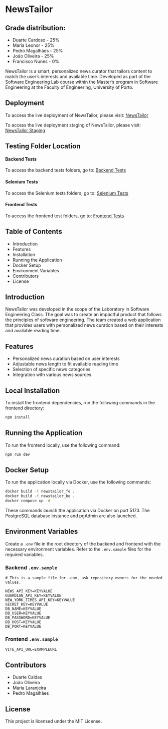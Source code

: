 # NewsTailor

## Grade distribution:
- Duarte Cardoso - 25%
- Maria Leonor - 25%
- Pedro Magalhães - 25%
- João Oliveira - 25%
- Francisco Nunes - 0%


NewsTailor is a smart, personalized news curator that tailors content to match the user’s interests and available time. Developed as part of the Software Engineering Lab course within the Master’s program in Software Engineering at the Faculty of Engineering, University of Porto.

## Deployment
To access the live deployment of NewsTailor, please visit:
[NewsTailor](https://newstailorreactapplication-prod.fly.dev/)

To access the live deployment staging of NewsTailor, please visit:
[NewsTailor Staging](https://newstailorreactapplication.fly.dev/)

## Testing Folder Location

#### Backend Tests
To access the backend tests folders, go to:
[Backend Tests](https://github.com/MESW-LES-2425/NewsTailor/tree/Iteration_3/NewsTailorBE/NewsTailorDjangoApplication/tests)

#### Selenium Tests
To access the Selenium tests folders, go to:
[Selenium Tests](https://github.com/MESW-LES-2425/NewsTailor/tree/Iteration_3/NewsTailorBE/NewsTailorDjangoApplication/tests/automated_tests)

#### Frontend Tests
To access the frontend test folders, go to:
[Frontend Tests](https://github.com/MESW-LES-2425/NewsTailor/tree/Iteration_3/NewsTailorFE/NewsTailorReactApplication/src/__tests__)

## Table of Contents

- Introduction
- Features
- Installation
- Running the Application
- Docker Setup
- Environment Variables
- Contributors
- License

## Introduction

NewsTailor was developed in the scope of the Laboratory in Software Engineering Class. The goal was to create an impactful product that follows the principles of software engineering. The team created a web application that provides users with personalized news curation based on their interests and available reading time.

## Features

- Personalized news curation based on user interests
- Adjustable news length to fit available reading time
- Selection of specific news categories
- Integration with various news sources

## Local Installation

To install the frontend dependencies, run the following commands in the frontend directory:

```sh
npm install
```

## Running the Application

To run the frontend locally, use the following command:

```sh
npm run dev
```

## Docker Setup

To run the application locally via Docker, use the following commands:

```sh
docker build -t newstailor_fe .
docker build -t newstailor_be .
docker compose up -d
```

These commands launch the application via Docker on port 5173. The PostgreSQL database instance and pgAdmin are also launched.

## Environment Variables

Create a `.env` file in the root directory of the backend and frontend with the necessary environment variables. Refer to the `.env.sample` files for the required variables.

### Backend `.env.sample`

```sample
# This is a sample file for .env, ask repository owners for the needed values.

NEWS_API_KEY=KEYVALUE
GUARDIAN_API_KEY=KEYVALUE
NEW_YORK_TIMES_API_KEY=KEYVALUE
SECRET_KEY=KEYVALUE
DB_NAME=KEYVALUE
DB_USER=KEYVALUE
DB_PASSWORD=KEYVALUE
DB_HOST=KEYVALUE
DB_PORT=KEYVALUE
```

### Frontend `.env.sample`

```sample
VITE_API_URL=EXAMPLEURL
```

## Contributors

- Duarte Caldas
- João Oliveira
- Maria Laranjeira
- Pedro Magalhães

## License

This project is licensed under the MIT License.
